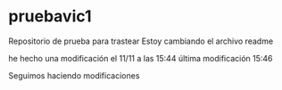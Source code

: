 # pruebavic1
Repositorio de prueba para trastear
Estoy cambiando el archivo readme

he hecho una modificación el 11/11 a las 15:44
última modificación 15:46

Seguimos haciendo modificaciones
